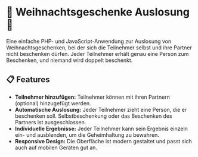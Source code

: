 # 🎄 Weihnachtsgeschenke Auslosung 🎁

Eine einfache PHP- und JavaScript-Anwendung zur Auslosung von Weihnachtsgeschenken, bei der sich die Teilnehmer selbst und ihre Partner nicht beschenken dürfen. Jeder Teilnehmer erhält genau eine Person zum Beschenken, und niemand wird doppelt beschenkt.

## 📋 Features

- **Teilnehmer hinzufügen:** Teilnehmer können mit ihren Partnern (optional) hinzugefügt werden.
- **Automatische Auslosung:** Jeder Teilnehmer zieht eine Person, die er beschenken soll. Selbstbeschenkung oder das Beschenken des Partners ist ausgeschlossen.
- **Individuelle Ergebnisse:** Jeder Teilnehmer kann sein Ergebnis einzeln ein- und ausblenden, um die Geheimhaltung zu bewahren.
- **Responsive Design:** Die Oberfläche ist modern gestaltet und passt sich auch auf mobilen Geräten gut an.
